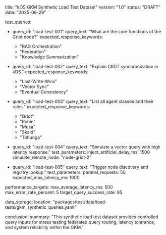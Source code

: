 title: "kOS GKM Synthetic Load Test Dataset"
version: "1.0"
status: "DRAFT"
date: "2025-06-29"

test_queries:
  - query_id: "load-test-001"
    query_text: "What are the core functions of the Griot node?"
    expected_response_keywords:
      - "RAG Orchestration"
      - "Federation"
      - "Knowledge Summarization"

  - query_id: "load-test-002"
    query_text: "Explain CRDT synchronization in kOS."
    expected_response_keywords:
      - "Last-Write-Wins"
      - "Vector Sync"
      - "Eventual Consistency"

  - query_id: "load-test-003"
    query_text: "List all agent classes and their roles."
    expected_response_keywords:
      - "Griot"
      - "Ronin"
      - "Musa"
      - "Skald"
      - "Tohunga"

  - query_id: "load-test-004"
    query_text: "Simulate a vector query with high latency response."
    test_parameters:
      inject_artificial_delay_ms: 1500
      simulate_remote_node: "node-griot-2"

  - query_id: "load-test-005"
    query_text: "Trigger node discovery and registry lookup."
    test_parameters:
      parallel_requests: 50
      expected_max_latency_ms: 1000

performance_targets:
  max_average_latency_ms: 500
  max_error_rate_percent: 5
  target_query_success_rate: 95

data_storage:
  location: "packages/test/data/load-tests/gkm_synthetic_queries.yaml"

conclusion:
  summary: "This synthetic load test dataset provides controlled query inputs for stress testing federated query routing, latency tolerance, and system reliability within the GKM."

